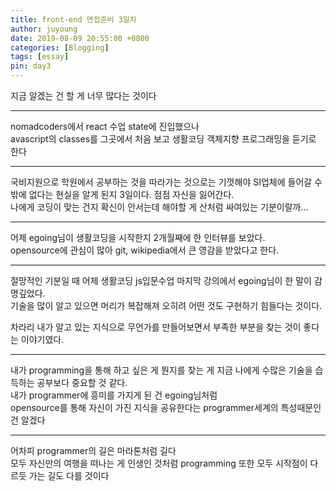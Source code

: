 ```yaml
---
title: front-end 면접준비 3일차
author: juyoung
date: 2019-08-09 20:55:00 +0800
categories: [Blogging]
tags: [essay]
pin: day3
---
```


지금 알겠는 건 할 게 너무 많다는 것이다


- - -
nomadcoders에서  react 수업 state에 진입했으나<br>
avascript의 classes를 그곳에서 처음 보고 생활코딩 객체지향 프로그래밍을 듣기로 한다

- - -

국비지원으로 학원에서 공부하는 것을 따라가는 것으로는 기껏해야 SI업체에 들어갈 수밖에 없다는 현실을 알게 된지 3일이다.
점점 자신을 잃어간다. <br>
나에게 코딩이 맞는 건지 확신이 안서는데 해야할 게 산처럼 싸여있는 기분이랄까...

- - -

어제 egoing님이 생활코딩을 시작한지 2개월째에 한 인터뷰를 보았다.<br>
opensource에 관심이 많아 git, wikipedia에서 큰 영감을 받았다고 한다.


- - -


절망적인 기분일 때 어제 생활코딩 js입문수업 마지막 강의에서 egoing님이 한 말이 감명깊었다.<br>
기술을 많이 알고 있으면 머리가 복잡해져 오히려 어떤 것도 구현하기 힘들다는 것이다.<br>

차라리 내가 알고 있는 지식으로 무언가를 만들어보면서 부족한 부분을 찾는 것이 좋다는 이야기였다. 

- - -

내가 programming을 통해 하고 싶은 게 뭔지를 찾는 게 지금 나에게 수많은 기술을 습득하는 공부보다 중요할 것 같다.<br> 
내가 programmer에 흥미를 가지게 된 건 egoing님처럼 <br>
opensource를 통해 자신이 가진 지식을 공유한다는 programmer세계의 특성때문인 건 알겠다

- - -

어차피 programmer의 길은 마라톤처럼 길다<br>
모두 자신만의 여행을 떠나는 게 인생인 것처럼 programming 또한 모두 시작점이 다르듯 
가는 길도 다를 것이다